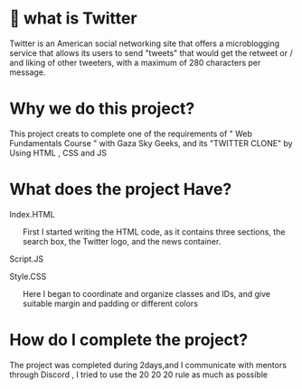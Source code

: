 <h1>🌟 what is Twitter </h1>
<p> Twitter is an American social networking site that offers a microblogging service that allows its users to send "tweets" that would get the retweet or / and liking of other tweeters, with a maximum of 280 characters per message.</p>
<h1> Why we do this project? </h1> 
<p>This project creats to complete one of the requirements of " Web Fundamentals Course " with Gaza Sky Geeks,
and its "TWITTER CLONE" by Using HTML , CSS and JS </p>

<h1> What does the project Have? </h1> 
<p> Index.HTML </p> 
<ul>
First I started writing the HTML code, as it contains three sections, the search box, the Twitter logo, and the news container.
</ul>
<p> Script.JS </p> 
<p> Style.CSS </p>
<ul>
Here I began to coordinate and organize classes and IDs, and give suitable margin and padding or different colors
</ul>
<h1> How do I complete the project?  </h1> 
<p> The project was completed during 2days,and I communicate with mentors through Discord , I tried to use the 20 20  20 rule as much as possible </p>


